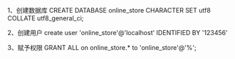 1、创建数据库
  CREATE  DATABASE online_store CHARACTER SET  utf8  COLLATE utf8_general_ci;
  
2、创建用户
create user 'online_store'@'localhost' IDENTIFIED BY '123456'

3、赋予权限
GRANT ALL on online_store.* to 'online_store'@'%';


